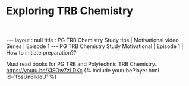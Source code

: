 <h1>Exploring TRB Chemistry</h1><br><br>---
layout : null
title : PG TRB Chemistry Study tips | Motivational video Series | Episode 1
---
PG TRB Chemistry Study Motivational | Episode 1 | How to initiate preparation?? 

Must read books for PG TRB and Polytechnic TRB Chemistry..
https://youtu.be/KISOw7zLDKc
{% include youtubePlayer.html id='fbsUn6IklqU' %}<br>